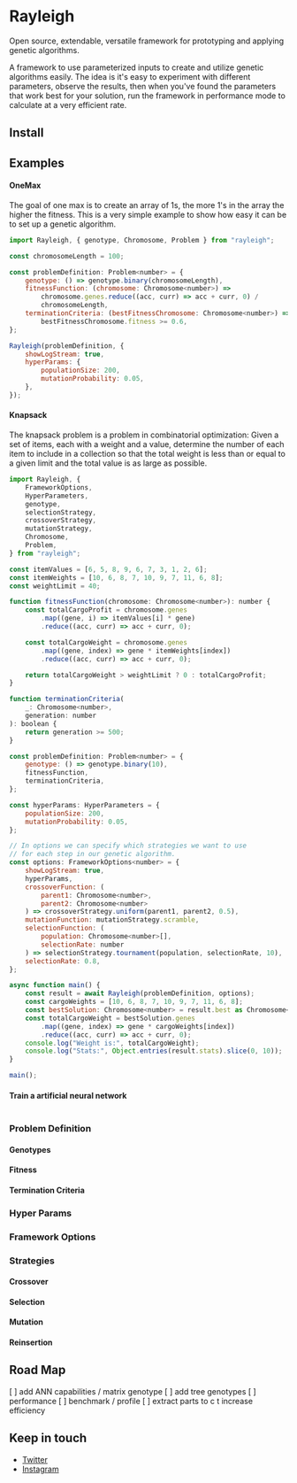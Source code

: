 # Rayleigh

Open source, extendable, versatile framework for prototyping and applying genetic algorithms.

A framework to use parameterized inputs to create and utilize genetic algorithms easily. The idea is it's easy to experiment with different parameters, observe the results, then when you've found the parameters that work best for your solution, run the framework in performance mode to calculate at a very efficient rate.

## Install

## Examples

#### OneMax

The goal of one max is to create an array of 1s, the more 1's in the array the higher the fitness. This is a very simple example to show how easy it can be to set up a genetic algorithm.

```js
import Rayleigh, { genotype, Chromosome, Problem } from "rayleigh";

const chromosomeLength = 100;

const problemDefinition: Problem<number> = {
    genotype: () => genotype.binary(chromosomeLength),
    fitnessFunction: (chromosome: Chromosome<number>) =>
        chromosome.genes.reduce((acc, curr) => acc + curr, 0) /
        chromosomeLength,
    terminationCriteria: (bestFitnessChromosome: Chromosome<number>) =>
        bestFitnessChromosome.fitness >= 0.6,
};

Rayleigh(problemDefinition, {
    showLogStream: true,
    hyperParams: {
        populationSize: 200,
        mutationProbability: 0.05,
    },
});
```

#### Knapsack

The knapsack problem is a problem in combinatorial optimization: Given a set of items, each with a weight and a value, determine the number of each item to include in a collection so that the total weight is less than or equal to a given limit and the total value is as large as possible.

```js
import Rayleigh, {
    FrameworkOptions,
    HyperParameters,
    genotype,
    selectionStrategy,
    crossoverStrategy,
    mutationStrategy,
    Chromosome,
    Problem,
} from "rayleigh";

const itemValues = [6, 5, 8, 9, 6, 7, 3, 1, 2, 6];
const itemWeights = [10, 6, 8, 7, 10, 9, 7, 11, 6, 8];
const weightLimit = 40;

function fitnessFunction(chromosome: Chromosome<number>): number {
    const totalCargoProfit = chromosome.genes
        .map((gene, i) => itemValues[i] * gene)
        .reduce((acc, curr) => acc + curr, 0);

    const totalCargoWeight = chromosome.genes
        .map((gene, index) => gene * itemWeights[index])
        .reduce((acc, curr) => acc + curr, 0);

    return totalCargoWeight > weightLimit ? 0 : totalCargoProfit;
}

function terminationCriteria(
    _: Chromosome<number>,
    generation: number
): boolean {
    return generation >= 500;
}

const problemDefinition: Problem<number> = {
    genotype: () => genotype.binary(10),
    fitnessFunction,
    terminationCriteria,
};

const hyperParams: HyperParameters = {
    populationSize: 200,
    mutationProbability: 0.05,
};

// In options we can specify which strategies we want to use
// for each step in our genetic algorithm.
const options: FrameworkOptions<number> = {
    showLogStream: true,
    hyperParams,
    crossoverFunction: (
        parent1: Chromosome<number>,
        parent2: Chromosome<number>
    ) => crossoverStrategy.uniform(parent1, parent2, 0.5),
    mutationFunction: mutationStrategy.scramble,
    selectionFunction: (
        population: Chromosome<number>[],
        selectionRate: number
    ) => selectionStrategy.tournament(population, selectionRate, 10),
    selectionRate: 0.8,
};

async function main() {
    const result = await Rayleigh(problemDefinition, options);
    const cargoWeights = [10, 6, 8, 7, 10, 9, 7, 11, 6, 8];
    const bestSolution: Chromosome<number> = result.best as Chromosome<number>;
    const totalCargoWeight = bestSolution.genes
        .map((gene, index) => gene * cargoWeights[index])
        .reduce((acc, curr) => acc + curr, 0);
    console.log("Weight is:", totalCargoWeight);
    console.log("Stats:", Object.entries(result.stats).slice(0, 10));
}

main();

```

#### Train a artificial neural network

```js

```

### Problem Definition

#### Genotypes

#### Fitness

#### Termination Criteria

### Hyper Params

### Framework Options

### Strategies

#### Crossover

#### Selection

#### Mutation

#### Reinsertion

## Road Map

[ ] add ANN capabilities / matrix genotype
[ ] add tree genotypes
[ ] performance
[ ] benchmark / profile
[ ] extract parts to c t increase efficiency

## Keep in touch

-   [Twitter](https://twitter.com/LostOneStudios)
-   [Instagram](https://www.instagram.com/nickt.dev)
